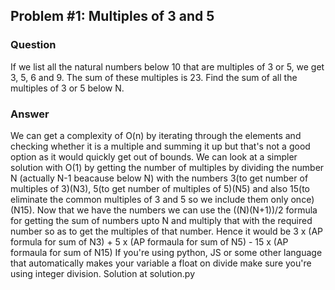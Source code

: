 ## Problem #1: Multiples of 3 and 5

### Question
If we list all the natural numbers below 10 that are multiples of 3 or 5, we get 3, 5, 6 and 9. The sum of these multiples is 23.
Find the sum of all the multiples of 3 or 5 below N.

### Answer
We can get a complexity of O(n) by iterating through the elements and checking whether it is a multiple and summing it up but that's not a good option as it would quickly get out of bounds.
We can look at a simpler solution with O(1) by getting the number of multiples by dividing the number N (actually N-1 beacause below N) with the numbers 3(to get number of multiples of 3)(N3), 5(to get number of multiples of 5)(N5) and also 15(to eliminate the common multiples of 3 and 5 so we include them only once)(N15).
Now that we have the numbers we can use the ((N)(N+1))/2 formula for getting the sum of numbers upto N and multiply that with the required number so as to get the multiples of that number.
Hence it would be 3 x (AP formula for sum of N3) + 5 x (AP formaula for sum of N5) - 15 x (AP formaula for sum of N15)
If you're using python, JS or some other language that automatically makes your variable a float on divide make sure you're using integer division.
Solution at solution.py